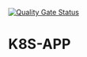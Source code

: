 [![Quality Gate Status](https://sonarcloud.io/api/project_badges/measure?project=kvncont_k8s-app&metric=alert_status)](https://sonarcloud.io/summary/new_code?id=kvncont_k8s-app)
# K8S-APP
